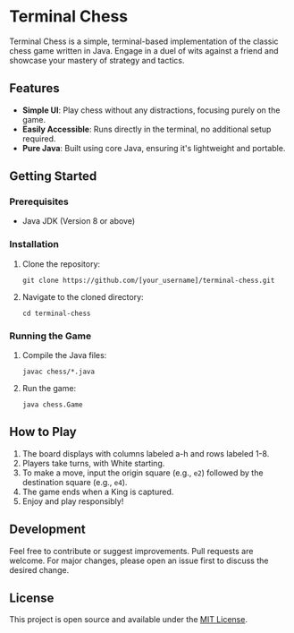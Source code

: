 # Terminal Chess

Terminal Chess is a simple, terminal-based implementation of the classic chess game written in Java. Engage in a duel of wits against a friend and showcase your mastery of strategy and tactics.

## Features

- **Simple UI**: Play chess without any distractions, focusing purely on the game.
- **Easily Accessible**: Runs directly in the terminal, no additional setup required.
- **Pure Java**: Built using core Java, ensuring it's lightweight and portable.

## Getting Started

### Prerequisites

- Java JDK (Version 8 or above)

### Installation

1. Clone the repository:
   ```
   git clone https://github.com/[your_username]/terminal-chess.git
   ```
2. Navigate to the cloned directory:
   ```
   cd terminal-chess
   ```

### Running the Game

1. Compile the Java files:
   ```
   javac chess/*.java
   ```
2. Run the game:
   ```
   java chess.Game
   ```

## How to Play

1. The board displays with columns labeled a-h and rows labeled 1-8.
2. Players take turns, with White starting.
3. To make a move, input the origin square (e.g., `e2`) followed by the destination square (e.g., `e4`).
4. The game ends when a King is captured.
5. Enjoy and play responsibly!

## Development

Feel free to contribute or suggest improvements. Pull requests are welcome. For major changes, please open an issue first to discuss the desired change.

## License

This project is open source and available under the [MIT License](LICENSE).
